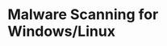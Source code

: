 # Malware Scanning for Windows/Linux

<!-- AccuKnox integrates with ClamAV to extend the host scanning capabilities to Windows/Linux machines.

ClamAV is an Open-source antivirus engine developed by Cisco, for detecting malware, viruses, trojans, and other security threats, specially designed for e-mail scanning on mail gateways.

## UseCases

### Quick scan

ClamAV is optimized to scan files. Scans can be triggered on multiple files or directories by using the include/exclude option. Users can see the scan results in the SaaS and then quarantine or delete the infected files.

In the below example result, the scan ran against the URL (https://secure.eicar.org/eicar.com.txt), consisting of a malicious text file. ClamAV detected and raised it in the scan results with the matched virus signature as shown below.

```sh
$ curl https://secure.eicar.org/eicar.com.txt | clamscan -
  % Total    % Received % Xferd  Average Speed   Time    Time     Time  Current
                                 Dload  Upload   Total   Spent    Left  Speed
100    68  100    68    0     0     11      0  0:00:06  0:00:05  0:00:01    141.78M/8.71M sigs                 ]    1.77M/8.71M sigs    0.00K/8.71M sigs
Loading:    13s, ETA:   0s [========================>]    8.69M/8.69M sigs
Compiling:   4s, ETA:   0s [========================>]       41/41 tasks
stdin: Win.Test.EICAR_HDB-1 FOUND
----------- SCAN SUMMARY -----------
Known viruses: 8693157
Engine version: 1.2.1
Scanned directories: 0
Scanned files: 1
Infected files: 1
Data scanned: 0.00 MB
Data read: 0.00 MB (ratio 0.00:1)
Time: 18.313 sec (0 m 18 s)
Start Date: 2024:05:17 15:42:09
End Date:   2024:05:17 15:42:27
```

The CVD (ClamAV Virus Database) files are a collection of signatures, actively maintained by the Cisco Talos team. A digitally signed container that wraps the signatures to ensure no malicious third party can modify it. The SaaS integration can run scans against 8M+ trusted signatures.

### Scan remote-jobs

Using the SaaS platform, scans can be triggered for Linux and Windows operating systems using remote jobs-based options.

### Real-time protection for Linux

The ```ClamOnAcc``` client utilizes the ```ClamD``` daemon to provide on-access scanning. This includes preventing access to a file until it has been scanned.

### Protect against archive bombs

A malicious archive file can disable a system or a program while unpacked. Archive bombs consume too much CPU and memory and excessively load the system.

The SaaS integration can protect from these malicious files by taking the archives as input and then extracting and scanning them against trusted ClamAV database out of the box. It can scan against the archive formats below:

??? "Supported archive formats"

    + RAR (most versions)
    + 7Zip
    + Zip (exclude some extensions)
    + Tar
    + XZ
    + Gzip
    + Bzip2
    + XAR
    + ARJ
    + IMG
    + ISO 9660
    + PKG
    + Microsoft OLE2
    + Microsoft OOXML (Office documents)
    + Microsoft Cabinet Files (including SFX)
    + Microsoft CHM (Compiled HTML)
    + Microsoft SZDD compression format and others

### Scan Windows Portable Executables(PE)

Portable Executables(PE) is a data structure that contains the information required for the Windows OS loader to handle the executables. The ClamAV integration can scan Windows executable files for both 32/64 bit and protect them from attacks like process injection and back-door implementation. The below compression formats are supported for scanning:

??? "Supported compression formats"

    + PeSpin
    + UPX
    + AsPack
    + MEW
    + FSG
    + NsPack
    + Petite
    + Y0da Cryptor
    + Upack
    + wwpack32

### Scan mail Attachments

Mail attachments can contain malicious files that can trigger suspicious activities. From the AccuKnox SaaS, we can scan these mail attachments before opening or even downloading them and protect users from viruses, malware, or other potentially dangerous code. Almost all mail file formats can be scanned from the SaaS UI.

### Detect PII in text files

PII stands for personally identifiable information. The ClamAV integration will allow users to check for sensitive information in their emails e.g. bank details, credit card information, etc from the AccuKnox SaaS itself. It will utilize the ```libclamav``` package to detect and flag credit card information in the SaaS. The below credit card issuers are supported:

??? "Supported credit card issuers"

    + VISA
    + MasterCard
    + AMEX
    + Discover
    + Diner's Club
    + JCB
    + U.S. social security numbers inside text files -->